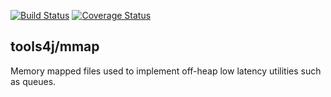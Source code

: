 [![Build Status](https://travis-ci.org/tools4j/mmap.svg?branch=master)](https://travis-ci.org/tools4j/mmap)
[![Coverage Status](https://coveralls.io/repos/github/tools4j/mmap/badge.svg?branch=master)](https://coveralls.io/github/tools4j/mmap?branch=master)

## tools4j/mmap
Memory mapped files used to implement off-heap low latency utilities such as queues.
